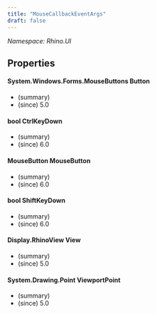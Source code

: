 ```yaml
---
title: "MouseCallbackEventArgs"
draft: false
---
```


*Namespace: Rhino.UI*
## Properties
#### System.Windows.Forms.MouseButtons Button
- (summary) 
- (since) 5.0
#### bool CtrlKeyDown
- (summary) 
- (since) 6.0
#### MouseButton MouseButton
- (summary) 
- (since) 6.0
#### bool ShiftKeyDown
- (summary) 
- (since) 6.0
#### Display.RhinoView View
- (summary) 
- (since) 5.0
#### System.Drawing.Point ViewportPoint
- (summary) 
- (since) 5.0
